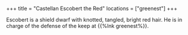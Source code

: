 +++
title = "Castellan Escobert the Red"
locations = ["greenest"]
+++

Escobert is a shield dwarf with knotted, tangled, bright red hair.  He is in
charge of the defense of the keep at {{%lnk greenest%}}.
